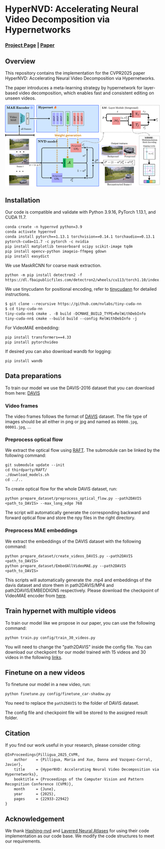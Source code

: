 # HyperNVD: Accelerating Neural Video Decomposition via Hypernetworks

### [Project Page](https://hypernvd.github.io/) | [Paper](https://arxiv.org/abs/2503.17276)


## Overview

This repository contains the implementation for the CVPR2025 paper HyperNVD: Accelerating Neural Video Decomposition via Hypernetworks.

The paper introduces a meta-learning strategy by hypernetwork for layer-based video decomposition, which enables fast and consistent editing on unseen videos.

<img src="HyperNVD.png" alt="drawing"/>

## Installation

Our code is compatible and validate with Python 3.9.16, PyTorch 1.13.1, and CUDA 11.7.

```
conda create -n hypernvd python=3.9
conda activate hypernvd
conda install pytorch==1.13.1 torchvision==0.14.1 torchaudio==0.13.1 pytorch-cuda=11.7 -c pytorch -c nvidia
pip install matplotlib tensorboard scipy scikit-image tqdm
pip install opencv-python imageio-ffmpeg gdown
pip install easydict
```

We use MaskRCNN for coarse mask extraction.
```
python -m pip install detectron2 -f https://dl.fbaipublicfiles.com/detectron2/wheels/cu113/torch1.10/index.html
```

We use tinycudann for positional encoding, refer to [tinycudann](https://github.com/NVlabs/tiny-cuda-nn) for detailed instructions.
```
$ git clone --recursive https://github.com/nvlabs/tiny-cuda-nn
$ cd tiny-cuda-nn
tiny-cuda-nn$ cmake . -B build -DCMAKE_BUILD_TYPE=RelWithDebInfo
tiny-cuda-nn$ cmake --build build --config RelWithDebInfo -j
```

For VideoMAE embedding:
```
pip install transformers==4.33
pip install pytorchvideo
```

If desired you can also download wandb for logging:
```
pip install wandb
```

## Data preparations

To train our model we use the DAVIS-2016 dataset that you can download from here: [DAVIS](https://davischallenge.org/davis2016/code.html)

### Video frames

The video frames follows the format of [DAVIS](https://davischallenge.org/) dataset. The file type of images should be all either in png or jpg and named as `00000.jpg`, `00001.jpg`, ...

### Preprocess optical flow

We extract the optical flow using [RAFT](https://arxiv.org/abs/2003.12039). The submodule can be linked by the following command:

```
git submodule update --init
cd thirdparty/RAFT/
./download_models.sh
cd ../..
```

To create optical flow for the whole DAVIS dataset, run:

```
python prepare_dataset/preprocess_optical_flow.py --path2DAVIS <path_to_DAVIS> --max_long_edge 768
```

The script will automatically generate the corresponding backward and forward optical flow and store the npy files in the right directory.



### Preprocess MAE embeddings

We extract the embeddings of the DAVIS dataset with the following command:

```
python prepare_dataset/create_videos_DAVIS.py --path2DAVIS <path_to_DAVIS>
python prepare_dataset/EmbedAllVideoMAE.py --path2DAVIS <path_to_DAVIS>
```
This scripts will automatically generate the .mp4 and embeddings of the davis dataset and store them in path2DAVIS/MP4 and path2DAVIS/EMBEDDIGNS respectively. Please download the checkpoint of VideoMAE encoder from [here](https://drive.google.com/file/d/1yP1gAtvrG_hKUBEhSH-cDH4O1NThaQSA/view?usp=sharing).

## Train hypernet with multiple videos

To train our model like we propose in our paper, you can use the following command: 

```
python train.py config/train_30_videos.py
```

You will need to change the "path2DAVIS" inside the config file. 
You can download our checkpoint for our model trained with 15 videos and 30 videos in the following [links](https://cvcuab-my.sharepoint.com/:f:/g/personal/dxue_cvc_uab_cat/EmwmLJKcnNRNtCOMqn1qEVcBLaq78D6OeEh_QinjTxZoKQ?e=koZy6X).

## Finetune on a new videos

To finetune our model in a new video, run:

```
python finetune.py config/finetune_car-shadow.py
```

You need to replace the `path2DAVIS` to the folder of DAVIS dataset.

The config file and checkpoint file will be stored to the assigned result folder.

## Citation

If you find our work useful in your research, please consider citing:

```
@InProceedings{Pilligua_2025_CVPR,
    author    = {Pilligua, Maria and Xue, Danna and Vazquez-Corral, Javier},
    title     = {HyperNVD: Accelerating Neural Video Decomposition via Hypernetworks},
    booktitle = {Proceedings of the Computer Vision and Pattern Recognition Conference (CVPR)},
    month     = {June},
    year      = {2025},
    pages     = {22933-22942}
}
```

## Acknowledgement

We thank [Hashing-nvd](https://github.com/vllab/hashing-nvd/) and [Layered Neural Atlases](https://github.com/ykasten/layered-neural-atlases) for using their code implementation as our code base. We modify the code structures to meet our requirements.


